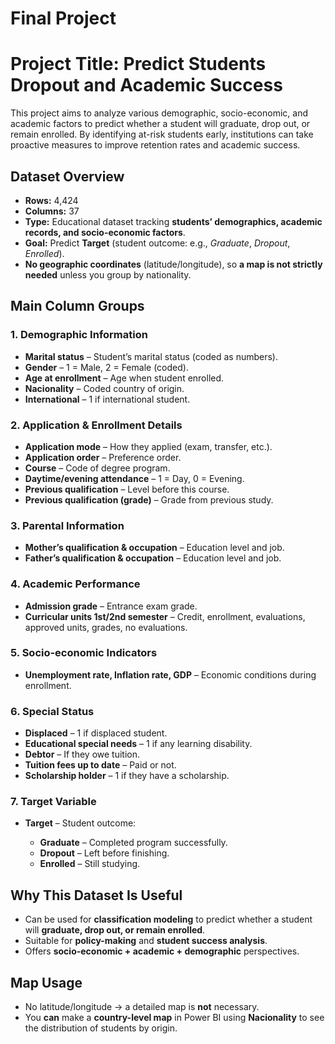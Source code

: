 # Final Project 
# Project Title: Predict Students Dropout and Academic Success
This project aims to analyze various demographic, socio-economic, and academic factors to predict whether a student will graduate, drop out, or remain enrolled. By identifying at-risk students early, institutions can take proactive measures to improve retention rates and academic success.


## **Dataset Overview**

* **Rows:** 4,424
* **Columns:** 37
* **Type:** Educational dataset tracking **students’ demographics, academic records, and socio-economic factors**.
* **Goal:** Predict **Target** (student outcome: e.g., *Graduate*, *Dropout*, *Enrolled*).
* **No geographic coordinates** (latitude/longitude), so **a map is not strictly needed** unless you group by nationality.


## **Main Column Groups**

### **1. Demographic Information**

* **Marital status** – Student’s marital status (coded as numbers).
* **Gender** – 1 = Male, 2 = Female (coded).
* **Age at enrollment** – Age when student enrolled.
* **Nacionality** – Coded country of origin.
* **International** – 1 if international student.

### **2. Application & Enrollment Details**

* **Application mode** – How they applied (exam, transfer, etc.).
* **Application order** – Preference order.
* **Course** – Code of degree program.
* **Daytime/evening attendance** – 1 = Day, 0 = Evening.
* **Previous qualification** – Level before this course.
* **Previous qualification (grade)** – Grade from previous study.

### **3. Parental Information**

* **Mother’s qualification & occupation** – Education level and job.
* **Father’s qualification & occupation** – Education level and job.

### **4. Academic Performance**

* **Admission grade** – Entrance exam grade.
* **Curricular units 1st/2nd semester** – Credit, enrollment, evaluations, approved units, grades, no evaluations.

### **5. Socio-economic Indicators**

* **Unemployment rate, Inflation rate, GDP** – Economic conditions during enrollment.

### **6. Special Status**

* **Displaced** – 1 if displaced student.
* **Educational special needs** – 1 if any learning disability.
* **Debtor** – If they owe tuition.
* **Tuition fees up to date** – Paid or not.
* **Scholarship holder** – 1 if they have a scholarship.

### **7. Target Variable**

* **Target** – Student outcome:

  * **Graduate** – Completed program successfully.
  * **Dropout** – Left before finishing.
  * **Enrolled** – Still studying.


## **Why This Dataset Is Useful**

* Can be used for **classification modeling** to predict whether a student will **graduate, drop out, or remain enrolled**.
* Suitable for **policy-making** and **student success analysis**.
* Offers **socio-economic + academic + demographic** perspectives.


## **Map Usage**

* No latitude/longitude → a detailed map is **not** necessary.
* You **can** make a **country-level map** in Power BI using **Nacionality** to see the distribution of students by origin.
